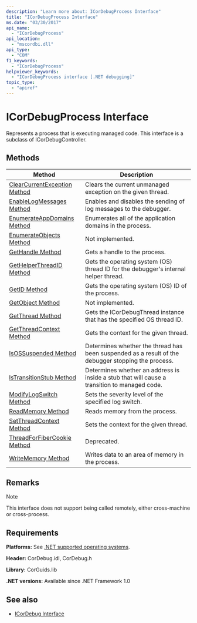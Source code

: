 ```yaml
---
description: "Learn more about: ICorDebugProcess Interface"
title: "ICorDebugProcess Interface"
ms.date: "03/30/2017"
api_name:
  - "ICorDebugProcess"
api_location:
  - "mscordbi.dll"
api_type:
  - "COM"
f1_keywords:
  - "ICorDebugProcess"
helpviewer_keywords:
  - "ICorDebugProcess interface [.NET debugging]"
topic_type:
  - "apiref"
---
```

# ICorDebugProcess Interface

Represents a process that is executing managed code. This interface is a subclass of ICorDebugController.

## Methods

|Method|Description|
|------------|-----------------|
|[ClearCurrentException Method](icordebugprocess-clearcurrentexception-method.md)|Clears the current unmanaged exception on the given thread.|
|[EnableLogMessages Method](icordebugprocess-enablelogmessages-method.md)|Enables and disables the sending of log messages to the debugger.|
|[EnumerateAppDomains Method](icordebugprocess-enumerateappdomains-method.md)|Enumerates all of the application domains in the process.|
|[EnumerateObjects Method](icordebugprocess-enumerateobjects-method.md)|Not implemented.|
|[GetHandle Method](icordebugprocess-gethandle-method.md)|Gets a handle to the process.|
|[GetHelperThreadID Method](icordebugprocess-gethelperthreadid-method.md)|Gets the operating system (OS) thread ID for the debugger's internal helper thread.|
|[GetID Method](icordebugprocess-getid-method.md)|Gets the operating system (OS) ID of the process.|
|[GetObject Method](icordebugprocess-getobject-method.md)|Not implemented.|
|[GetThread Method](icordebugprocess-getthread-method.md)|Gets the ICorDebugThread instance that has the specified OS thread ID.|
|[GetThreadContext Method](icordebugprocess-getthreadcontext-method.md)|Gets the context for the given thread.|
|[IsOSSuspended Method](icordebugprocess-isossuspended-method.md)|Determines whether the thread has been suspended as a result of the debugger stopping the process.|
|[IsTransitionStub Method](icordebugprocess-istransitionstub-method.md)|Determines whether an address is inside a stub that will cause a transition to managed code.|
|[ModifyLogSwitch Method](icordebugprocess-modifylogswitch-method.md)|Sets the severity level of the specified log switch.|
|[ReadMemory Method](icordebugprocess-readmemory-method.md)|Reads memory from the process.|
|[SetThreadContext Method](icordebugprocess-setthreadcontext-method.md)|Sets the context for the given thread.|
|[ThreadForFiberCookie Method](icordebugprocess-threadforfibercookie-method.md)|Deprecated.|
|[WriteMemory Method](icordebugprocess-writememory-method.md)|Writes data to an area of memory in the process.|

## Remarks

> [!NOTE]
> This interface does not support being called remotely, either cross-machine or cross-process.

## Requirements

 **Platforms:** See [.NET supported operating systems](https://github.com/dotnet/core/blob/main/os-lifecycle-policy.md).

 **Header:** CorDebug.idl, CorDebug.h

 **Library:** CorGuids.lib

 **.NET versions:** Available since .NET Framework 1.0

## See also

- [ICorDebug Interface](icordebug-interface.md)
